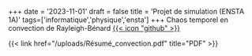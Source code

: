 +++
date = '2023-11-01'
draft = false 
title = 'Projet de simulation (ENSTA 1A)'
tags=['informatique','physique','ensta']
+++
Chaos temporel en convection de Rayleigh-Bénard  <a href="https://github.com/lerymonnerat/MO_102">{{< icon "github" >}}</a> 

{{< link href="/uploads/Résumé_convection.pdf" title="PDF" >}}



